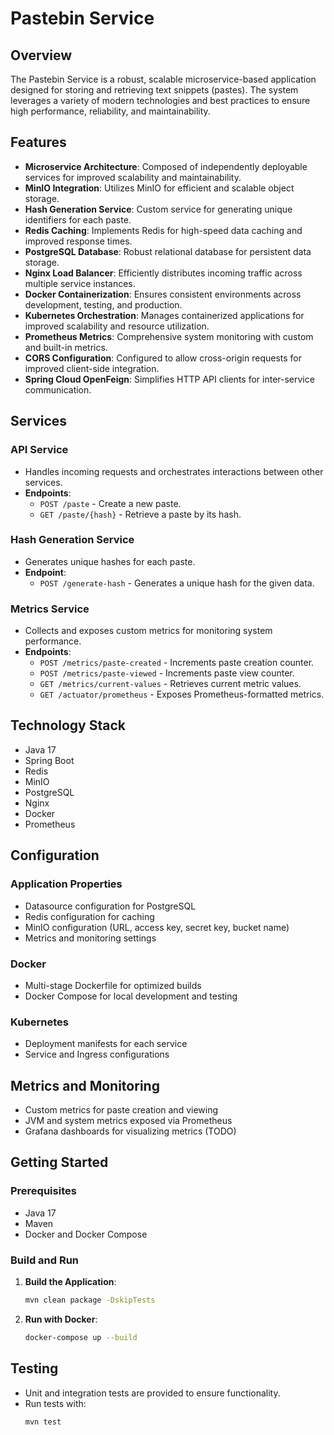 # Pastebin Service

## Overview

The Pastebin Service is a robust, scalable microservice-based application designed for storing and retrieving text snippets (pastes). The system leverages a variety of modern technologies and best practices to ensure high performance, reliability, and maintainability.

## Features

- **Microservice Architecture**: Composed of independently deployable services for improved scalability and maintainability.
- **MinIO Integration**: Utilizes MinIO for efficient and scalable object storage.
- **Hash Generation Service**: Custom service for generating unique identifiers for each paste.
- **Redis Caching**: Implements Redis for high-speed data caching and improved response times.
- **PostgreSQL Database**: Robust relational database for persistent data storage.
- **Nginx Load Balancer**: Efficiently distributes incoming traffic across multiple service instances.
- **Docker Containerization**: Ensures consistent environments across development, testing, and production.
- **Kubernetes Orchestration**: Manages containerized applications for improved scalability and resource utilization.
- **Prometheus Metrics**: Comprehensive system monitoring with custom and built-in metrics.
- **CORS Configuration**: Configured to allow cross-origin requests for improved client-side integration.
- **Spring Cloud OpenFeign**: Simplifies HTTP API clients for inter-service communication.

## Services

### API Service
- Handles incoming requests and orchestrates interactions between other services.
- **Endpoints**:
  - `POST /paste` - Create a new paste.
  - `GET /paste/{hash}` - Retrieve a paste by its hash.

### Hash Generation Service
- Generates unique hashes for each paste.
- **Endpoint**:
  - `POST /generate-hash` - Generates a unique hash for the given data.

### Metrics Service
- Collects and exposes custom metrics for monitoring system performance.
- **Endpoints**:
  - `POST /metrics/paste-created` - Increments paste creation counter.
  - `POST /metrics/paste-viewed` - Increments paste view counter.
  - `GET /metrics/current-values` - Retrieves current metric values.
  - `GET /actuator/prometheus` - Exposes Prometheus-formatted metrics.

## Technology Stack

- Java 17
- Spring Boot
- Redis
- MinIO
- PostgreSQL
- Nginx
- Docker
- Prometheus

## Configuration

### Application Properties
- Datasource configuration for PostgreSQL
- Redis configuration for caching
- MinIO configuration (URL, access key, secret key, bucket name)
- Metrics and monitoring settings

### Docker
- Multi-stage Dockerfile for optimized builds
- Docker Compose for local development and testing

### Kubernetes
- Deployment manifests for each service
- Service and Ingress configurations

## Metrics and Monitoring

- Custom metrics for paste creation and viewing
- JVM and system metrics exposed via Prometheus
- Grafana dashboards for visualizing metrics (TODO)

## Getting Started

### Prerequisites
- Java 17
- Maven
- Docker and Docker Compose

### Build and Run

1. **Build the Application**:
   ```sh
   mvn clean package -DskipTests

2. **Run with Docker**:
   ```sh
   docker-compose up --build

## Testing

- Unit and integration tests are provided to ensure functionality.
- Run tests with:
  ```sh
  mvn test

